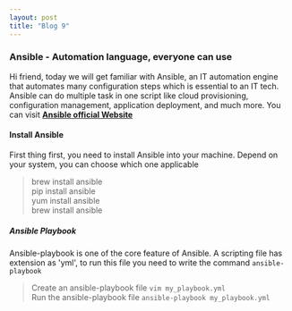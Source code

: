```yaml
---
layout: post
title: "Blog 9"
---
```


### Ansible - Automation language, everyone can use

Hi friend, today we will get familiar with Ansible, an IT automation engine that automates many configuration steps which is essential to an IT tech. Ansible can do multiple task in one script like cloud provisioning, configuration management, application deployment, and much more. You can visit [**Ansible official Website**](https://www.ansible.com/overview/how-ansible-works)

#### Install Ansible

First thing first, you need to install Ansible into your machine. Depend on your system, you can choose which one applicable

> brew install ansible\
> pip install ansible\
> yum install ansible\
> brew install ansible

##### Ansible Playbook

Ansible-playbook is one of the core feature of Ansible. A scripting file has extension as 'yml', to run this file you need to write the command `ansible-playbook`

> Create an ansible-playbook file `vim my_playbook.yml` \
> Run the ansible-playbook file `ansible-playbook my_playbook.yml`

